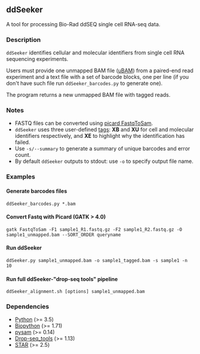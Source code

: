 ## ddSeeker
A tool for processing Bio-Rad ddSEQ single cell RNA-seq data.

### Description
`ddSeeker` identifies cellular and molecular identifiers from single cell RNA sequencing experiments.

Users must provide one unmapped BAM file
([uBAM](https://gatkforums.broadinstitute.org/gatk/discussion/11008/ubam-unmapped-bam-format))
from a paired-end read experiment and a text file with a set of barcode blocks,
one per line (if you don't have such file run `ddSeeker_barcodes.py` to generate one).

The program returns a new unmapped BAM file with tagged reads.

### Notes
- FASTQ files can be converted using [picard FastqToSam](https://broadinstitute.github.io/picard/command-line-overview.html#FastqToSam).
- `ddSeeker` uses three user-defined [tags](https://genome.sph.umich.edu/wiki/SAM#What_are_TAGs.3F):
  **XB** and **XU** for cell and molecular identifiers respectively, and **XE** to
  highlight why the identification has failed.
- Use `-s/--summary` to generate a summary of unique barcodes
  and error count.
- By default `ddSeeker` outputs to stdout: use `-o` to specify output file name.

### Examples
#### Generate barcodes files
    ddSeeker_barcodes.py *.bam

#### Convert Fastq with Picard (GATK > 4.0)
    gatk FastqToSam -F1 sample1_R1.fastq.gz -F2 sample1_R2.fastq.gz -O sample1_unmapped.bam --SORT_ORDER queryname

#### Run ddSeeker
    ddSeeker.py sample1_unmapped.bam -o sample1_tagged.bam -s sample1 -n 10

#### Run full ddSeeker-"drop-seq tools" pipeline
    ddSeeker_alignment.sh [options] sample1_unmapped.bam

### Dependencies
- [Python](https://www.python.org/downloads/release/python-365/) (>= 3.5)
- [Biopython](http://biopython.org/wiki/Download) (>= 1.71)
- [pysam](https://pysam.readthedocs.io/en/latest/index.html) (>= 0.14)
- [Drop-seq_tools](http://mccarrolllab.com/dropseq/) (>= 1.13)
- [STAR](https://github.com/alexdobin/STAR) (>= 2.5)
